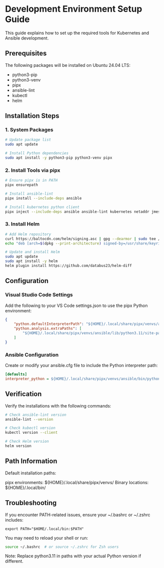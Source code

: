 # Development Environment Setup Guide

This guide explains how to set up the required tools for Kubernetes and Ansible development.

## Prerequisites

The following packages will be installed on Ubuntu 24.04 LTS:
- python3-pip
- python3-venv
- pipx
- ansible-lint
- kubectl
- helm

## Installation Steps

### 1. System Packages

```bash
# Update package list
sudo apt update

# Install Python dependencies
sudo apt install -y python3-pip python3-venv pipx
```

### 2. Install Tools via pipx

```bash
# Ensure pipx is in PATH
pipx ensurepath

# Install ansible-lint
pipx install --include-deps ansible

# Install kubernetes python client
pipx inject --include-deps ansible ansible-lint kubernetes netaddr jmespath
```

### 3. Install Helm

```bash
# Add Helm repository
curl https://baltocdn.com/helm/signing.asc | gpg --dearmor | sudo tee /usr/share/keyrings/helm.gpg > /dev/null
echo "deb [arch=$(dpkg --print-architecture) signed-by=/usr/share/keyrings/helm.gpg] https://baltocdn.com/helm/stable/debian/ all main" | sudo tee /etc/apt/sources.list.d/helm-stable-debian.list

# Update and install Helm
sudo apt update
sudo apt install -y helm
helm plugin install https://github.com/databus23/helm-diff
```

## Configuration
### Visual Studio Code Settings
Add the following to your VS Code settings.json to use the pipx Python environment:
```json
{
    "python.defaultInterpreterPath": "${HOME}/.local/share/pipx/venvs/ansible/bin/python",
    "python.analysis.extraPaths": [
        "${HOME}/.local/share/pipx/venvs/ansible/lib/python3.11/site-packages"
    ]
}
```

### Ansible Configuration
Create or modify your ansible.cfg file to include the Python interpreter path:

```ini
[defaults]
interpreter_python = ${HOME}/.local/share/pipx/venvs/ansible/bin/python
```

## Verification
Verify the installations with the following commands:

```bash
# Check ansible-lint version
ansible-lint --version

# Check kubectl version
kubectl version --client

# Check Helm version
helm version
```

## Path Information
Default installation paths:

pipx environments: ${HOME}/.local/share/pipx/venvs/
Binary locations: ${HOME}/.local/bin/

## Troubleshooting
If you encounter PATH-related issues, ensure your ~/.bashrc or ~/.zshrc includes:

```
export PATH="$HOME/.local/bin:$PATH"
```

You may need to reload your shell or run:

```bash
source ~/.bashrc  # or source ~/.zshrc for Zsh users
```

Note: Replace python3.11 in paths with your actual Python version if different.